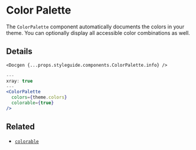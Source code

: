 # Color Palette

The `ColorPalette` component automatically documents the colors in your theme.
You can optionally display all accessible color combinations as well.

## Details

```!jsx
<Docgen {...props.styleguide.components.ColorPalette.info} />
```

```.jsx
---
xray: true
---
<ColorPalette
  colors={theme.colors}
  colorable={true}
/>
```

## Related

- [`colorable`](https://github.com/jxnblk/colorable)
